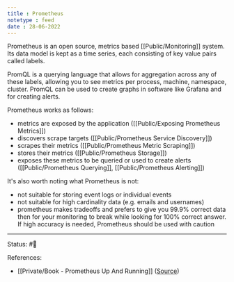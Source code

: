```yaml
---
title : Prometheus
notetype : feed
date : 28-06-2022
---
```


Prometheus is an open source, metrics based [[Public/Monitoring]] system. Its data model is kept as a time series, each consisting of key value pairs called labels.

PromQL is a querying language that allows for aggregation across any of these labels, allowing you to see metrics per process, machine, namespace, cluster. PromQL can be used to create graphs in software like Grafana and for creating alerts.

Prometheus works as follows:
- metrics are exposed by the application ([[Public/Exposing Prometheus Metrics]])
- discovers scrape targets ([[Public/Prometheus Service Discovery]])
- scrapes their metrics ([[Public/Prometheus Metric Scraping]])
- stores their metrics ([[Public/Prometheus Storage]])
- exposes these metrics to be queried or used to create alerts ([[Public/Prometheus Querying]], [[Public/Prometheus Alerting]])

It's also worth noting what Prometheus is not:
- not suitable for storing event logs or individual events
- not suitable for high cardinality data (e.g. emails and usernames)
- prometheus makes tradeoffs and prefers to give you 99.9% correct data then for your monitoring to break while looking for 100% correct answer. If high accuracy is needed, Prometheus should be used with caution



-----

Status: #🌱 

References:
- [[Private/Book - Prometheus Up And Running]] ([Source](https://www.oreilly.com/library/view/prometheus-up/9781492034131/))

